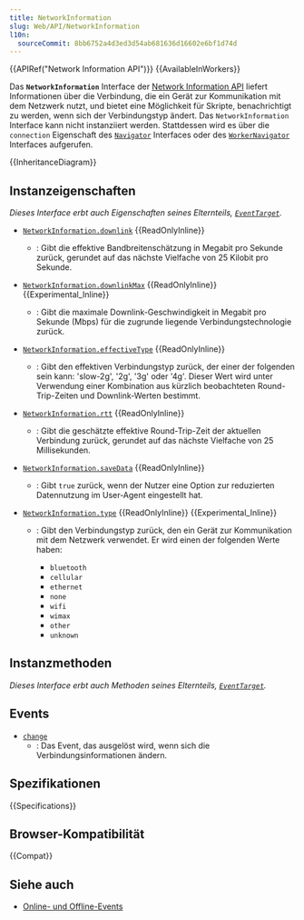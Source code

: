 ```yaml
---
title: NetworkInformation
slug: Web/API/NetworkInformation
l10n:
  sourceCommit: 8bb6752a4d3ed3d54ab681636d16602e6bf1d74d
---
```


{{APIRef("Network Information API")}} {{AvailableInWorkers}}

Das **`NetworkInformation`** Interface der [Network Information API](/de/docs/Web/API/Network_Information_API) liefert Informationen über die Verbindung, die ein Gerät zur Kommunikation mit dem Netzwerk nutzt, und bietet eine Möglichkeit für Skripte, benachrichtigt zu werden, wenn sich der Verbindungstyp ändert.
Das `NetworkInformation` Interface kann nicht instanziiert werden. Stattdessen wird es über die `connection` Eigenschaft des [`Navigator`](/de/docs/Web/API/Navigator) Interfaces oder des [`WorkerNavigator`](/de/docs/Web/API/WorkerNavigator) Interfaces aufgerufen.

{{InheritanceDiagram}}

## Instanzeigenschaften

_Dieses Interface erbt auch Eigenschaften seines Elternteils, [`EventTarget`](/de/docs/Web/API/EventTarget)._

- [`NetworkInformation.downlink`](/de/docs/Web/API/NetworkInformation/downlink) {{ReadOnlyInline}}
  - : Gibt die effektive Bandbreitenschätzung in Megabit pro Sekunde zurück, gerundet auf das nächste Vielfache von 25 Kilobit pro Sekunde.
- [`NetworkInformation.downlinkMax`](/de/docs/Web/API/NetworkInformation/downlinkMax) {{ReadOnlyInline}} {{Experimental_Inline}}
  - : Gibt die maximale Downlink-Geschwindigkeit in Megabit pro Sekunde (Mbps) für die zugrunde liegende Verbindungstechnologie zurück.
- [`NetworkInformation.effectiveType`](/de/docs/Web/API/NetworkInformation/effectiveType) {{ReadOnlyInline}}
  - : Gibt den effektiven Verbindungstyp zurück, der einer der folgenden sein kann: 'slow-2g', '2g', '3g' oder '4g'. Dieser Wert wird unter Verwendung einer Kombination aus kürzlich beobachteten Round-Trip-Zeiten und Downlink-Werten bestimmt.
- [`NetworkInformation.rtt`](/de/docs/Web/API/NetworkInformation/rtt) {{ReadOnlyInline}}
  - : Gibt die geschätzte effektive Round-Trip-Zeit der aktuellen Verbindung zurück, gerundet auf das nächste Vielfache von 25 Millisekunden.
- [`NetworkInformation.saveData`](/de/docs/Web/API/NetworkInformation/saveData) {{ReadOnlyInline}}
  - : Gibt `true` zurück, wenn der Nutzer eine Option zur reduzierten Datennutzung im User-Agent eingestellt hat.
- [`NetworkInformation.type`](/de/docs/Web/API/NetworkInformation/type) {{ReadOnlyInline}} {{Experimental_Inline}}

  - : Gibt den Verbindungstyp zurück, den ein Gerät zur Kommunikation mit dem Netzwerk verwendet. Er wird einen der folgenden Werte haben:

    - `bluetooth`
    - `cellular`
    - `ethernet`
    - `none`
    - `wifi`
    - `wimax`
    - `other`
    - `unknown`

## Instanzmethoden

_Dieses Interface erbt auch Methoden seines Elternteils, [`EventTarget`](/de/docs/Web/API/EventTarget)._

## Events

- [`change`](/de/docs/Web/API/NetworkInformation/change_event)
  - : Das Event, das ausgelöst wird, wenn sich die Verbindungsinformationen ändern.

## Spezifikationen

{{Specifications}}

## Browser-Kompatibilität

{{Compat}}

## Siehe auch

- [Online- und Offline-Events](/de/docs/Web/API/Navigator/onLine)
